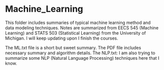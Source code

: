 # Machine_Learning
This folder includes summaries of typical machine learning method and data modeling techniques.
Notes are summarized from EECS 545 (Machine Learning) and STATS 503 (Statistical Learning) from 
the University of Michigan.
I will keep updating upon I finish the courses.

The ML.txt file is a short but sweet summary.
The PDF file includes necessary summary and algorithm details.
The NLP.txt: I am also trying to summarize some NLP (Natural Language Processing) techniques here that I know.
